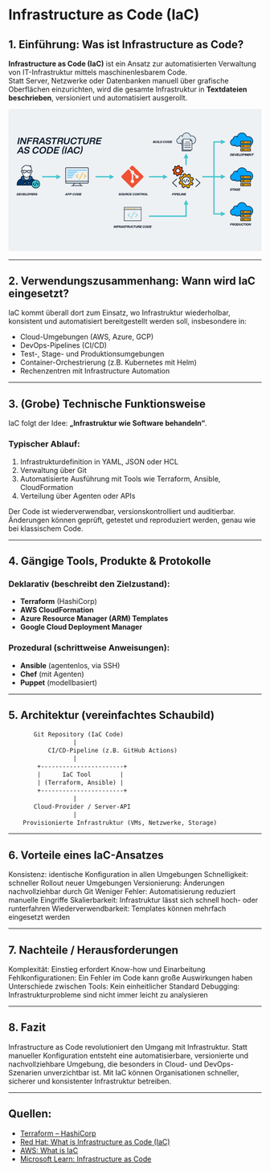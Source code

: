 # Infrastructure as Code (IaC)

## 1. Einführung: Was ist Infrastructure as Code?

**Infrastructure as Code (IaC)** ist ein Ansatz zur automatisierten Verwaltung von IT-Infrastruktur mittels maschinenlesbarem Code.  
Statt Server, Netzwerke oder Datenbanken manuell über grafische Oberflächen einzurichten, wird die gesamte Infrastruktur in **Textdateien beschrieben**, versioniert und automatisiert ausgerollt.

![IaC Schaubild](assets/iac_bild.png)

---

## 2. Verwendungszusammenhang: Wann wird IaC eingesetzt?

IaC kommt überall dort zum Einsatz, wo Infrastruktur wiederholbar, konsistent und automatisiert bereitgestellt werden soll, insbesondere in:

- Cloud-Umgebungen (AWS, Azure, GCP)
- DevOps-Pipelines (CI/CD)
- Test-, Stage- und Produktionsumgebungen
- Container-Orchestrierung (z.B. Kubernetes mit Helm)
- Rechenzentren mit Infrastructure Automation

---

## 3. (Grobe) Technische Funktionsweise

IaC folgt der Idee: **„Infrastruktur wie Software behandeln“**.

### Typischer Ablauf:
1. Infrastrukturdefinition in YAML, JSON oder HCL
2. Verwaltung über Git
3. Automatisierte Ausführung mit Tools wie Terraform, Ansible, CloudFormation
4. Verteilung über Agenten oder APIs

Der Code ist wiederverwendbar, versionskontrolliert und auditierbar. Änderungen können geprüft, getestet und reproduziert werden, genau wie bei klassischem Code.

---

## 4. Gängige Tools, Produkte & Protokolle

### Deklarativ (beschreibt den Zielzustand):
- **Terraform** (HashiCorp)
- **AWS CloudFormation**
- **Azure Resource Manager (ARM) Templates**
- **Google Cloud Deployment Manager**

### Prozedural (schrittweise Anweisungen):
- **Ansible** (agentenlos, via SSH)
- **Chef** (mit Agenten)
- **Puppet** (modellbasiert)

---

## 5. Architektur (vereinfachtes Schaubild)

```plaintext
       Git Repository (IaC Code)
                  |
           CI/CD-Pipeline (z.B. GitHub Actions)
                  |
        +-----------------------+
        |      IaC Tool        |
        | (Terraform, Ansible) |
        +-----------------------+
                  |
       Cloud-Provider / Server-API
                  |
    Provisionierte Infrastruktur (VMs, Netzwerke, Storage)
```

--- 

## 6. Vorteile eines IaC-Ansatzes 

Konsistenz: identische Konfiguration in allen Umgebungen
Schnelligkeit: schneller Rollout neuer Umgebungen
Versionierung: Änderungen nachvollziehbar durch Git
Weniger Fehler: Automatisierung reduziert manuelle Eingriffe
Skalierbarkeit: Infrastruktur lässt sich schnell hoch- oder runterfahren
Wiederverwendbarkeit: Templates können mehrfach eingesetzt werden

---

## 7.  Nachteile / Herausforderungen

Komplexität: Einstieg erfordert Know-how und Einarbeitung
Fehlkonfigurationen: Ein Fehler im Code kann große Auswirkungen haben
Unterschiede zwischen Tools: Kein einheitlicher Standard
Debugging: Infrastrukturprobleme sind nicht immer leicht zu analysieren

---

## 8. Fazit

Infrastructure as Code revolutioniert den Umgang mit Infrastruktur.
Statt manueller Konfiguration entsteht eine automatisierbare, versionierte und nachvollziehbare Umgebung, die besonders in Cloud- und DevOps-Szenarien unverzichtbar ist.
Mit IaC können Organisationen schneller, sicherer und konsistenter Infrastruktur betreiben.

---

## Quellen:
- [Terraform – HashiCorp](https://developer.hashicorp.com/terraform) 
- [Red Hat: What is Infrastructure as Code (IaC)](https://www.redhat.com/en/topics/automation/what-is-infrastructure-as-code-iac) 
- [AWS: What is IaC](https://aws.amazon.com/what-is/iac/) 
- [Microsoft Learn: Infrastructure as Code](https://learn.microsoft.com/en-us/devops/deliver/what-is-infrastructure-as-code)


